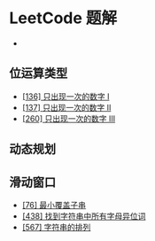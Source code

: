 # LeetCode 题解
- []()


## 位运算类型

- [[136] 只出现一次的数字 I](solution/lc101_lc150/Solution_136.java)
- [[137] 只出现一次的数字 II](solution/lc101_lc150/Solution_137.java)
- [[260] 只出现一次的数字 III](solution/lc251_lc300/Solution_260.java)



## 动态规划



## 滑动窗口
- [[76] 最小覆盖子串](solution/lc51_lc100/Solution_76.java)
- [[438] 找到字符串中所有字母异位词](solution/lc401_/Solution_438.java)
- [[567] 字符串的排列](solution/lc401_/Solution_567.java)
